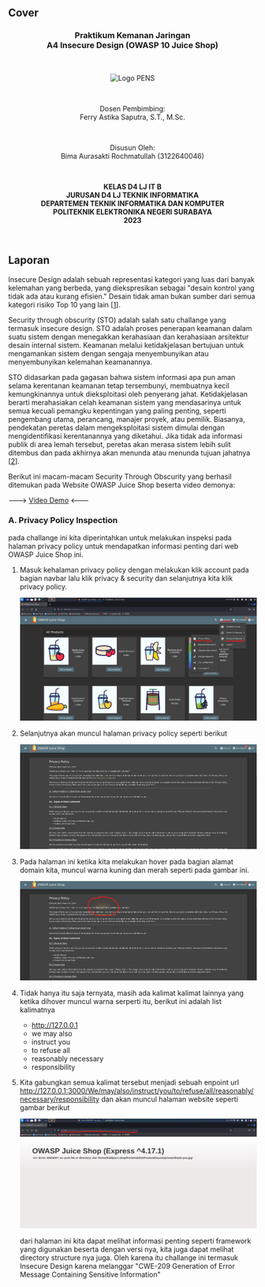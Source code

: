 ## Cover

<h3 align="center">
    <b>Praktikum Kemanan Jaringan</b><br>
    A4 Insecure Design (OWASP 10 Juice Shop)
</h3>
<br>
<p align="center">
  <img src="../../public/logo_pens.png" alt="Logo PENS" width="300">
</p>
<br>
<p align="center">
    Dosen Pembimbing:<br>
    Ferry Astika Saputra, S.T., M.Sc.
</p>
<br>
<p align="center">
    Disusun Oleh:<br>
    Bima Aurasakti Rochmatullah (3122640046)
</p>
<br>
<p align="center">
    <b>
        KELAS D4 LJ IT B <br>
        JURUSAN D4 LJ TEKNIK INFORMATIKA <br>
        DEPARTEMEN TEKNIK INFORMATIKA DAN KOMPUTER <br> 
        POLITEKNIK ELEKTRONIKA NEGERI SURABAYA <br>
        2023
    </b>
</p>
<br>


## Laporan

Insecure Design adalah sebuah representasi kategori yang luas dari banyak kelemahan yang berbeda, yang diekspresikan sebagai "desain kontrol yang tidak ada atau kurang efisien." Desain tidak aman bukan sumber dari semua kategori risiko Top 10 yang lain [[1](https://owasp.org/Top10/id/A04_2021-Insecure_Design/)].

Security through obscurity (STO) adalah salah satu challange yang termasuk insecure design. STO adalah proses penerapan keamanan dalam suatu sistem dengan menegakkan kerahasiaan dan kerahasiaan arsitektur desain internal sistem. Keamanan melalui ketidakjelasan bertujuan untuk mengamankan sistem dengan sengaja menyembunyikan atau menyembunyikan kelemahan keamanannya.

STO didasarkan pada gagasan bahwa sistem informasi apa pun aman selama kerentanan keamanan tetap tersembunyi, membuatnya kecil kemungkinannya untuk dieksploitasi oleh penyerang jahat. Ketidakjelasan berarti merahasiakan celah keamanan sistem yang mendasarinya untuk semua kecuali pemangku kepentingan yang paling penting, seperti pengembang utama, perancang, manajer proyek, atau pemilik. Biasanya, pendekatan peretas dalam mengeksploitasi sistem dimulai dengan mengidentifikasi kerentanannya yang diketahui. Jika tidak ada informasi publik di area lemah tersebut, peretas akan merasa sistem lebih sulit ditembus dan pada akhirnya akan menunda atau menunda tujuan jahatnya [[2](https://www.techopedia.com/definition/21985/security-through-obscurity-sto)].

Berikut ini macam-macam Security Through Obscurity yang berhasil ditemukan pada Website OWASP Juice Shop beserta video demonya:

---> [Video Demo](https://drive.google.com/drive/folders/1PE0PXa1lkr7EXYPnLLwehOOLdQ2jlo73?usp=share_link) <---


### A. Privacy Policy Inspection

pada challange ini kita diperintahkan untuk melakukan inspeksi pada halaman privacy policy untuk mendapatkan informasi penting dari web OWASP Juice Shop ini.

1. Masuk kehalaman privacy policy dengan melakukan klik account pada bagian navbar lalu klik privacy & security dan selanjutnya kita klik privacy policy.

    ![Screenshot](images/1.png)

2. Selanjutnya akan muncul halaman privacy policy seperti berikut

    ![Screenshot](images/2.png)

3. Pada halaman ini ketika kita melakukan hover pada bagian alamat domain kita, muncul warna kuning dan merah seperti pada gambar ini.

    ![Screenshot](images/3.png)

4. Tidak hanya itu saja ternyata, masih ada kalimat kalimat lainnya yang ketika dihover muncul warna serperti itu, berikut ini adalah list kalimatnya

    - http://127.0.0.1
    - we may also
    - instruct you
    - to refuse all
    - reasonably necessary
    - responsibility

4. Kita gabungkan semua kalimat tersebut menjadi sebuah enpoint url http://127.0.0.1:3000/We/may/also/instruct/you/to/refuse/all/reasonably/necessary/responsibility dan akan muncul halaman website seperti gambar berikut

    ![Screenshot](images/4.png)

    dari halaman ini kita dapat melihat informasi penting seperti framework yang digunakan beserta dengan versi nya, kita juga dapat melihat directory structure nya juga. Oleh karena itu challange ini termasuk Insecure Design karena melanggar "CWE-209 Generation of Error Message Containing Sensitive Information"